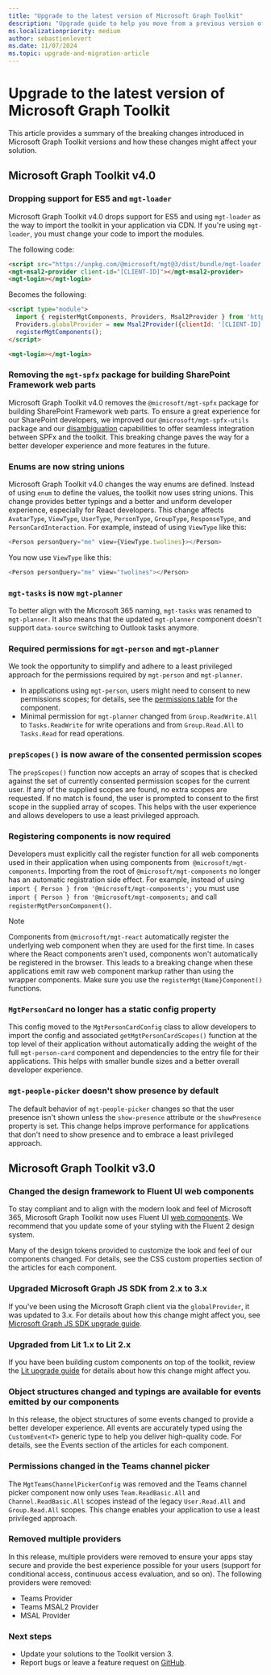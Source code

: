 ```yaml
---
title: "Upgrade to the latest version of Microsoft Graph Toolkit"
description: "Upgrade guide to help you move from a previous version of the Toolkit to the most recent."
ms.localizationpriority: medium
author: sebastienlevert
ms.date: 11/07/2024
ms.topic: upgrade-and-migration-article
---
```


# Upgrade to the latest version of Microsoft Graph Toolkit

This article provides a summary of the breaking changes introduced in Microsoft Graph Toolkit versions and how these changes might affect your solution.

## Microsoft Graph Toolkit v4.0

### Dropping support for ES5 and `mgt-loader`

Microsoft Graph Toolkit v4.0 drops support for ES5 and using `mgt-loader` as the way to import the toolkit in your application via CDN. If you're using `mgt-loader`, you must change your code to import the modules.

The following code:

```html
<script src="https://unpkg.com/@microsoft/mgt@3/dist/bundle/mgt-loader.js"></script>
<mgt-msal2-provider client-id="[CLIENT-ID]"></mgt-msal2-provider>
<mgt-login></mgt-login>
```

Becomes the following:

```html
<script type="module">
  import { registerMgtComponents, Providers, Msal2Provider } from 'https://unpkg.com/@microsoft/mgt@4';
  Providers.globalProvider = new Msal2Provider({clientId: '[CLIENT-ID]'});
  registerMgtComponents();
</script>

<mgt-login></mgt-login>
```

### Removing the `mgt-spfx` package for building SharePoint Framework web parts

Microsoft Graph Toolkit v4.0 removes the `@microsoft/mgt-spfx` package for building SharePoint Framework web parts. To ensure a great experience for our SharePoint developers, we improved our `@microsoft/mgt-spfx-utils` package and our [disambiguation](./customize-components/disambiguation.md) capabilities to offer seamless integration between SPFx and the toolkit. This breaking change paves the way for a better developer experience and more features in the future.

### Enums are now string unions

Microsoft Graph Toolkit v4.0 changes the way enums are defined. Instead of using `enum` to define the values, the toolkit now uses string unions. This change provides better typings and a better and uniform developer experience, especially for React developers. This change affects `AvatarType`, `ViewType`, `UserType`, `PersonType`, `GroupType`, `ResponseType`, and `PersonCardInteraction`. For example, instead of using `ViewType` like this:

```ts
<Person personQuery="me" view={ViewType.twolines}></Person>
```

You now use `ViewType` like this:

```ts
<Person personQuery="me" view="twolines"></Person>
```

### `mgt-tasks` is now `mgt-planner`

To better align with the Microsoft 365 naming, `mgt-tasks` was renamed to `mgt-planner`. It also means that the updated `mgt-planner` component doesn't support `data-source` switching to Outlook tasks anymore.

### Required permissions for `mgt-person` and `mgt-planner`

We took the opportunity to simplify and adhere to a least privileged approach for the permissions required by `mgt-person` and `mgt-planner`.

* In applications using `mgt-person`, users might need to consent to new permissions scopes; for details, see the [permissions table](./components/person.md#microsoft-graph-permissions) for the component.
* Minimal permission for `mgt-planner` changed from `Group.ReadWrite.All` to `Tasks.ReadWrite` for write operations and from `Group.Read.All` to `Tasks.Read` for read operations.

### `prepScopes()` is now aware of the consented permission scopes

The `prepScopes()` function now accepts an array of scopes that is checked against the set of currently consented permission scopes for the current user. If any of the supplied scopes are found, no extra scopes are requested. If no match is found, the user is prompted to consent to the first scope in the supplied array of scopes. This helps with the user experience and allows developers to use a least privileged approach.

### Registering components is now required

Developers must explicitly call the register function for all web components used in their application when using components from` @microsoft/mgt-components`. Importing from the root of `@microsoft/mgt-components` no longer has an automatic registration side effect. For example, instead of using `import { Person } from '@microsoft/mgt-components';` you must use `import { Person } from '@microsoft/mgt-components;` and call `registerMgtPersonComponent()`.

> [!NOTE]
> Components from `@microsoft/mgt-react` automatically register the underlying web component when they are used for the first time. In cases where the React components aren't used, components won't automatically be registered in the browser. This leads to a breaking change when these applications emit raw web component markup rather than using the wrapper components. Make sure you use the `registerMgt{Name}Component()` functions.

### `MgtPersonCard` no longer has a static config property

This config moved to the `MgtPersonCardConfig` class to allow developers to import the config and associated `getMgtPersonCardScopes()` function at the top level of their application without automatically adding the weight of the full `mgt-person-card` component and dependencies to the entry file for their applications. This helps with smaller bundle sizes and a better overall developer experience.

### `mgt-people-picker` doesn't show presence by default

The default behavior of `mgt-people-picker` changes so that the user presence isn't shown unless the `show-presence` attribute or the `showPresence` property is set. This change helps improve performance for applications that don't need to show presence and to embrace a least privileged approach.

## Microsoft Graph Toolkit v3.0

### Changed the design framework to Fluent UI web components

To stay compliant and to align with the modern look and feel of Microsoft 365, Microsoft Graph Toolkit now uses Fluent UI [web components](/fluent-ui/web-components/). We recommend that you update some of your styling with the Fluent 2 design system.

Many of the design tokens provided to customize the look and feel of our components changed. For details, see the CSS custom properties section of the articles for each component.

### Upgraded Microsoft Graph JS SDK from 2.x to 3.x

If you've been using the Microsoft Graph client via the `globalProvider`, it was updated to 3.x. For details about how this change might affect you, see [Microsoft Graph JS SDK upgrade guide](https://github.com/microsoftgraph/msgraph-sdk-javascript/blob/dev/changelogs/v3-upgrade-guide.md).

### Upgraded from Lit 1.x to Lit 2.x

If you have been building custom components on top of the toolkit, review the [Lit upgrade guide](https://lit.dev/docs/v2/releases/upgrade/) for details about how this change might affect you.

### Object structures changed and typings are available for events emitted by our components

In this release, the object structures of some events changed to provide a better developer experience. All events are accurately typed using the `CustomEvent<T>` generic type to help you deliver high-quality code. For details, see the Events section of the articles for each component.

### Permissions changed in the Teams channel picker

The `MgtTeamsChannelPickerConfig` was removed and the Teams channel picker component now only uses `Team.ReadBasic.All` and `Channel.ReadBasic.All` scopes instead of the legacy `User.Read.All` and `Group.Read.All` scopes. This change enables your application to use a least privileged approach.

### Removed multiple providers

In this release, multiple providers were removed to ensure your apps stay secure and provide the best experience possible for your users (support for conditional access, continuous access evaluation, and so on). The following providers were removed:

- Teams Provider
- Teams MSAL2 Provider
- MSAL Provider

### Next steps

- Update your solutions to the Toolkit version 3.
- Report bugs or leave a feature request on [GitHub](https://aka.ms/mgt/issues).
